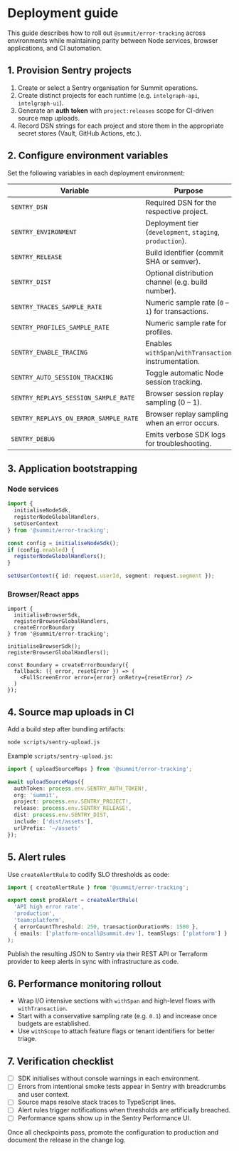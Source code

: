 # Deployment guide

This guide describes how to roll out `@summit/error-tracking` across environments while maintaining parity between Node services, browser applications, and CI automation.

## 1. Provision Sentry projects

1. Create or select a Sentry organisation for Summit operations.
2. Create distinct projects for each runtime (e.g. `intelgraph-api`, `intelgraph-ui`).
3. Generate an **auth token** with `project:releases` scope for CI-driven source map uploads.
4. Record DSN strings for each project and store them in the appropriate secret stores (Vault, GitHub Actions, etc.).

## 2. Configure environment variables

Set the following variables in each deployment environment:

| Variable | Purpose |
| --- | --- |
| `SENTRY_DSN` | Required DSN for the respective project. |
| `SENTRY_ENVIRONMENT` | Deployment tier (`development`, `staging`, `production`). |
| `SENTRY_RELEASE` | Build identifier (commit SHA or semver). |
| `SENTRY_DIST` | Optional distribution channel (e.g. build number). |
| `SENTRY_TRACES_SAMPLE_RATE` | Numeric sample rate (`0` – `1`) for transactions. |
| `SENTRY_PROFILES_SAMPLE_RATE` | Numeric sample rate for profiles. |
| `SENTRY_ENABLE_TRACING` | Enables `withSpan`/`withTransaction` instrumentation. |
| `SENTRY_AUTO_SESSION_TRACKING` | Toggle automatic Node session tracking. |
| `SENTRY_REPLAYS_SESSION_SAMPLE_RATE` | Browser session replay sampling (0 – 1). |
| `SENTRY_REPLAYS_ON_ERROR_SAMPLE_RATE` | Browser replay sampling when an error occurs. |
| `SENTRY_DEBUG` | Emits verbose SDK logs for troubleshooting. |

## 3. Application bootstrapping

### Node services

```ts
import {
  initialiseNodeSdk,
  registerNodeGlobalHandlers,
  setUserContext
} from '@summit/error-tracking';

const config = initialiseNodeSdk();
if (config.enabled) {
  registerNodeGlobalHandlers();
}

setUserContext({ id: request.userId, segment: request.segment });
```

### Browser/React apps

```tsx
import {
  initialiseBrowserSdk,
  registerBrowserGlobalHandlers,
  createErrorBoundary
} from '@summit/error-tracking';

initialiseBrowserSdk();
registerBrowserGlobalHandlers();

const Boundary = createErrorBoundary({
  fallback: ({ error, resetError }) => (
    <FullScreenError error={error} onRetry={resetError} />
  )
});
```

## 4. Source map uploads in CI

Add a build step after bundling artifacts:

```bash
node scripts/sentry-upload.js
```

Example `scripts/sentry-upload.js`:

```ts
import { uploadSourceMaps } from '@summit/error-tracking';

await uploadSourceMaps({
  authToken: process.env.SENTRY_AUTH_TOKEN!,
  org: 'summit',
  project: process.env.SENTRY_PROJECT!,
  release: process.env.SENTRY_RELEASE!,
  dist: process.env.SENTRY_DIST,
  include: ['dist/assets'],
  urlPrefix: '~/assets'
});
```

## 5. Alert rules

Use `createAlertRule` to codify SLO thresholds as code:

```ts
import { createAlertRule } from '@summit/error-tracking';

export const prodAlert = createAlertRule(
  'API high error rate',
  'production',
  'team:platform',
  { errorCountThreshold: 250, transactionDurationMs: 1500 },
  { emails: ['platform-oncall@summit.dev'], teamSlugs: ['platform'] }
);
```

Publish the resulting JSON to Sentry via their REST API or Terraform provider to keep alerts in sync with infrastructure as code.

## 6. Performance monitoring rollout

- Wrap I/O intensive sections with `withSpan` and high-level flows with `withTransaction`.
- Start with a conservative sampling rate (e.g. `0.1`) and increase once budgets are established.
- Use `withScope` to attach feature flags or tenant identifiers for better triage.

## 7. Verification checklist

- [ ] SDK initialises without console warnings in each environment.
- [ ] Errors from intentional smoke tests appear in Sentry with breadcrumbs and user context.
- [ ] Source maps resolve stack traces to TypeScript lines.
- [ ] Alert rules trigger notifications when thresholds are artificially breached.
- [ ] Performance spans show up in the Sentry Performance UI.

Once all checkpoints pass, promote the configuration to production and document the release in the change log.

